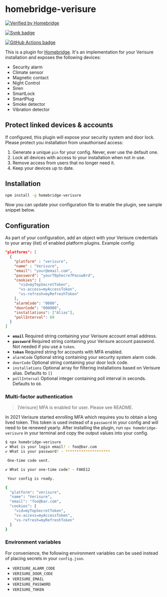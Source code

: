 # homebridge-verisure

[![Verified by Homebridge](https://badgen.net/badge/homebridge/verified/purple)](https://github.com/homebridge/homebridge/wiki/Verified-Plugins)

[![Synk badge](https://snyk.io/test/github/ptz0n/homebridge-verisure/badge.svg)](https://snyk.io/)

[![GitHub Actions badge](https://github.com/ptz0n/homebridge-verisure/workflows/Test/badge.svg)](https://github.com/ptz0n/homebridge-verisure/actions?query=workflow%3ATest)

This is a plugin for [Homebridge](https://github.com/nfarina/homebridge). It's
an implementation for your Verisure installation and exposes the following devices:

- Security alarm
- Climate sensor
- Magnetic contact
- Night Control
- Siren
- SmartLock
- SmartPlug
- Smoke detector
- Vibration detector

## Protect linked devices & accounts

If configured, this plugin will expose your security system and door lock.
Please protect you installation from unauthorised access:

1. Generate a unique `pin` for your config. Never, ever use the default one.
2. Lock all devices with access to your installation when not in use.
3. Remove access from users that no longer need it.
4. Keep your devices up to date.

## Installation

```bash
npm install -g homebridge-verisure
```

Now you can update your configuration file to enable the plugin, see sample
snippet below.

## Configuration

As part of your configuration, add an object with your Verisure credentials to
your array (list) of enabled platform plugins. Example config:

```json
"platforms": [
  {
    "platform" : "verisure",
    "name" : "Verisure",
    "email": "your@email.com",
    "password": "yourT0p5ecre7Passw0rd",
    "cookies": [
      "vid=myTopSecretToken",
      "vs-access=myAccessToken",
      "vs-refresh=myRefreshToken"
    ],
    "alarmCode": "0000",
    "doorCode": "000000",
    "installations": ["Alias"],
    "pollInterval": 60
  }
]
```

* __`email`__ Required string containing your Verisure account email address.
* __`password`__ Required string containing your Verisure account password. Not needed if you use a `token`.
* __`token`__ Required string for accounts with MFA enabled.
* `alarmCode` Optional string containing your security system alarm code.
* `doorCode` Optional string containing your door lock code.
* `installations` Optional array for filtering installations based on Verisure alias. Defaults to `[]`
* `pollInterval` Optional integer containing poll interval in seconds. Defaults to `60`.

### Multi-factor authentication

> [Verisure] MFA is enabled for user. Please see README.

In 2021 Verisure started enrolling MFA which requires you to obtain a long lived token. This token is used instead of a `password` in your config and will need to be renewed yearly. After installing the plugin, run `npx homebridge-verisure` in your terminal and copy the output values into your config.

```bash
$ npx homebridge-verisure
✔ What is your login email? · foo@bar.com
✔ What is your password? · ********************

 One-time code sent.

✔ What is your one-time code? · FAKE12

 Your config is ready.

{
  "platform": "verisure",
  "name": "Verisure",
  "email": "foo@bar.com",
  "cookies": [
    "vid=myTopSecretToken",
    "vs-access=myAccessToken",
    "vs-refresh=myRefreshToken"
  ]
}
```

### Environment variables

For convenience, the following environment variables can be used instead of placing secrets in your `config.json`.

* `VERISURE_ALARM_CODE`
* `VERISURE_DOOR_CODE`
* `VERISURE_EMAIL`
* `VERISURE_PASSWORD`
* `VERISURE_TOKEN`
